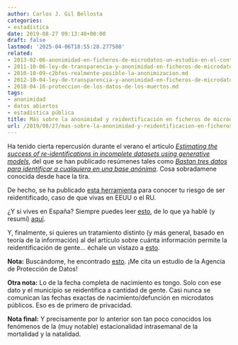 ```yaml
---
author: Carlos J. Gil Bellosta
categories:
- estadística
date: 2019-08-27 09:13:40+00:00
draft: false
lastmod: '2025-04-06T18:55:28.277580'
related:
- 2013-02-06-anonimidad-en-ficheros-de-microdatos-un-estudio-en-el-contexto-espanol.md
- 2011-10-06-ley-de-transparencia-y-anonimidad-en-ficheros-de-microdatos.md
- 2010-10-09-c2bfes-realmente-posible-la-anonimizacion.md
- 2012-10-04-ley-de-transparencia-y-anonimidad-en-ficheros-de-microdatos-ii.md
- 2018-04-16-proteccion-de-los-datos-de-los-muertos.md
tags:
- anonimidad
- datos abiertos
- estadística pública
title: Más sobre la anonimidad y reidentificación en ficheros de microdatos
url: /2019/08/27/mas-sobre-la-anonimidad-y-reidentificacion-en-ficheros-de-microdatos/
---
```


Ha tenido cierta repercusión durante el verano el articulo _[Estimating the success of re-identifications in incomplete datasets using generative models](https://www.nature.com/articles/s41467-019-10933-3)_, del que se han publicado resúmenes tales como _[Bastan tres datos para identificar a cualquiera en una base anónima](https://www.technologyreview.es/s/11326/bastan-tres-datos-para-identificar-cualquiera-en-una-base-anonima)_. Cosa sobradamene conocida desde hace la tira.

De hecho, se ha publicado [esta herramienta](https://cpg.doc.ic.ac.uk/individual-risk/) para conocer tu riesgo de ser reidentificado, caso de que vivas en EEUU o el RU.

¿Y si vives en España? Siempre puedes leer [esto](http://www.seio.es/BEIO/Microdata-and-k-anonymity-a-quantitative-approach-in-the-Spanish-context.html), de lo que ya hablé (y resumí) [aquí](https://datanalytics.com/2013/02/06/anonimidad-en-ficheros-de-microdatos-un-estudio-en-el-contexto-espanol/).

Y, finalmente, si quieres un tratamiento distinto (y más general, basado en teoría de la información) al del artículo sobre cuánta información permite la reidentificación de gente... échale un vistazo a [esto](https://datanalytics.com/2011/09/22/anonimidad-y-cantidad-de-informacion/).

**Nota:** Buscándome, he encontrado [esto](https://www.aepd.es/media/notas-tecnicas/nota-tecnica-kanonimidad.pdf). ¡Me cita un estudio de la Agencia de Protección de Datos!

**Otra nota:** Lo de la fecha completa de nacimiento es tongo. Solo con ese dato y el municipio se reidentifica a cantidad de gente. Casi nunca se comunican las fechas exactas de nacimiento/defunción en microdatos públicos. Eso es de primero de privacidad.

**Nota final:** Y precisamente por lo anterior son tan poco conocidos los fenómenos de la (muy notable) estacionalidad intrasemanal de la mortalidad y la natalidad.